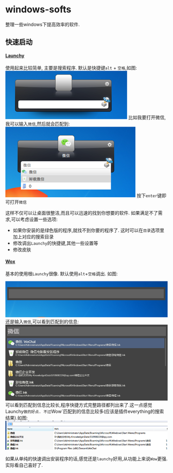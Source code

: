 # windows-softs
整理一些windows下提高效率的软件.



## 快速启动

#### [Launchy](http://launchy.net/)

使用起来比较简单,  主要是搜索程序. 默认是快捷键`alt` + `空格`,如图:
![](images/launchy.png)
比如我要打开微信,我可以输入`微信`,然后就会匹配到:
![](images/launchy_weixin.png)
按下`enter`键即可打开`微信`

这样不仅可以让桌面很整洁,而且可以迅速的找到你想要的软件. 如果满足不了需求,可以考虑设置一些选项:
- 如果你安装的是绿色版的程序,就找不到你要的程序了. 这时可以在`目录`选项里加上对应的搜索目录
- 修改调出`Launchy`的快捷键,其他一些设置等
- 修改皮肤


#### [Wox](http://www.getwox.com/)

基本的使用根`Launchy`很像. 默认使用`alt`+`空格`调出. 如图:

![](images/wow.png)
还是输入`微信`,可以看到匹配到的信息:
![](images/wow_weixin.png)
可以看到匹配到信息比较长,程序快捷方式完整路径都列出来了.这一点感觉Launchy`做的好点. 不过`Wow`匹配到的信息比较多(应该是插件everything的搜索结果).如图:
![](images/wow_weixin_everything.png)

如果从单纯的快速调出安装程序的话,感觉还是`launchy`好用,从功能上来说`Wow`更强. 实际看自己喜好了.

